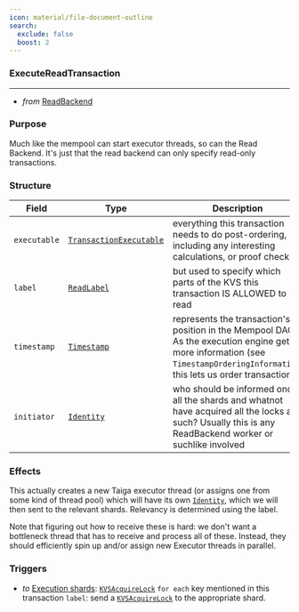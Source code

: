 ```yaml
---
icon: material/file-document-outline
search:
  exclude: false
  boost: 2
---
```


### ExecuteReadTransaction

---
* _from_ [ReadBackend](#ReadBackend)

### Purpose

Much like the mempool can start executor threads, so can the Read Backend. It's just that the read backend can only specify read-only transactions.

### Structure

| Field | Type | Description |
| ----- | ---- | ----------- |
| `executable` | [`TransactionExecutable`](#TransactionExecutable) | everything this transaction needs to do post-ordering, including any interesting calculations, or proof checks |
| `label` | [`ReadLabel`](#ReadLabel) | but used to specify which parts of the KVS this transaction IS ALLOWED to read |
| `timestamp` | [`Timestamp`](#Timestamp) | represents the transaction's position in the Mempool DAG. As the execution engine gets more information (see `TimestampOrderingInformation`, this lets us order transactions. |
| `initiator` | [`Identity`](#Identity) | who should be informed once all the shards and whatnot have acquired all the locks and such? Usually this is any ReadBackend worker or suchlike involved |

### Effects

This actually creates a new Taiga executor thread (or assigns one from some kind of thread pool) which will have its own [`Identity`](#Identity), which we will then sent to the relevant shards. Relevancy is determined using the label.

Note that figuring out how to receive these is hard: we don't want a bottleneck thread that has to receive and process all of these. Instead, they should efficiently spin up and/or assign new Executor threads in parallel.

### Triggers

- _to_ [Execution shards](#Shards): [`KVSAcquireLock`](#KVSAcquireLock)
  `for each` key mentioned in this transaction `label`:
   send a [`KVSAcquireLock`](#KVSAcquireLock) to the appropriate shard.
